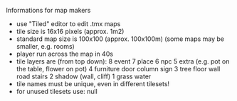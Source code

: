 Informations for map makers

- use "Tiled" editor to edit .tmx maps
- tile size is 16x16 pixels (approx. 1m2)
- standard map size is 100x100 (approx. 100x100m)
  (some maps may be smaller, e.g. rooms)
- player run across the map in 40s
- tile layers are (from top down):
    8 event
    7 place
    6 npc
    5 extra (e.g. pot on the table, flower on pot)
    4 furniture door column sign
    3 tree floor wall road stairs
    2 shadow (wall, cliff)
    1 grass water
- tile names must be unique, even in different tilesets!
- for unused tilesets use: null
